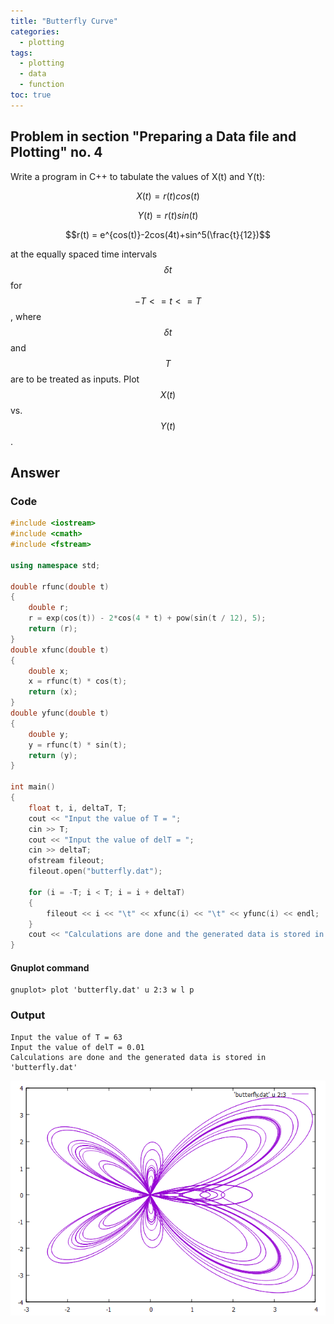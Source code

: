 ```yaml
---
title: "Butterfly Curve"
categories:
  - plotting
tags:
  - plotting
  - data
  - function
toc: true
---
```

## Problem in section "Preparing a Data file and Plotting" no. 4
Write a program in C++ to tabulate the values of X(t) and Y(t):

$$X(t) = r(t)cos(t)$$

$$Y(t) = r(t)sin(t)$$

$$r(t) = e^{cos(t)}-2cos(4t)+sin^5(\frac{t}{12})$$

at the equally spaced time intervals $$\delta t$$ for $$-T<=t<=T$$, where $$\delta t$$ and $$T$$ are to be treated as inputs. Plot $$X(t)$$ vs. $$Y(t)$$.

## Answer

### Code

```c++
#include <iostream>
#include <cmath>
#include <fstream>

using namespace std;

double rfunc(double t)
{
    double r;
    r = exp(cos(t)) - 2*cos(4 * t) + pow(sin(t / 12), 5);
    return (r);
}
double xfunc(double t)
{
    double x;
    x = rfunc(t) * cos(t);
    return (x);
}
double yfunc(double t)
{
    double y;
    y = rfunc(t) * sin(t);
    return (y);
}

int main()
{
    float t, i, deltaT, T;
    cout << "Input the value of T = ";
    cin >> T;
    cout << "Input the value of delT = ";
    cin >> deltaT;
    ofstream fileout;
    fileout.open("butterfly.dat");

    for (i = -T; i < T; i = i + deltaT)
    {
        fileout << i << "\t" << xfunc(i) << "\t" << yfunc(i) << endl;
    }
    cout << "Calculations are done and the generated data is stored in 'butterfly.dat'";
}
```

#### Gnuplot command
```
gnuplot> plot 'butterfly.dat' u 2:3 w l p
```
### Output
```
Input the value of T = 63
Input the value of delT = 0.01
Calculations are done and the generated data is stored in 'butterfly.dat'
```

![](assets\images\butterfly.png)
